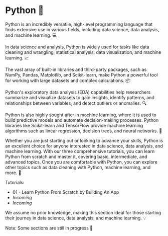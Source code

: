 # Python :snake:

Python is an incredibly versatile, high-level programming language that finds extensive use in various fields, including data science, data analysis, and machine learning. :computer:

In data science and analysis, Python is widely used for tasks like data cleaning and wrangling, statistical analysis, data visualization, and machine learning. :chart_with_upwards_trend:

The vast array of built-in libraries and third-party packages, such as NumPy, Pandas, Matplotlib, and Scikit-learn, make Python a powerful tool for working with large datasets and complex calculations. :package:

Python's exploratory data analysis (EDA) capabilities help researchers summarize and visualize datasets to gain insights, identify patterns, and relationships between variables, and detect outliers or anomalies. :mag:

Python is also highly sought after in machine learning, where it is used to build predictive models and automate decision-making processes. Python libraries like Scikit-learn and TensorFlow provide machine learning algorithms such as linear regression, decision trees, and neural networks. :robot:

Whether you are just starting out or looking to advance your skills, Python is an excellent choice for anyone interested in data science, data analysis, and machine learning. With our three comprehensive tutorials, you can learn Python from scratch and master it, covering basic, intermediate, and advanced topics. Once you are comfortable with Python, you can explore other topics such as data cleaning with Python, machine learning, and more. :rocket:

Tutorials:

* 01 - Learn Python From Scratch by Building An App
* *Incoming*
* *Incoming*

We assume no prior knowledge, making this section ideal for those starting their journey in data science, data analysis, and machine learning. :bulb:

Note: Some sections are still in progress :construction:
